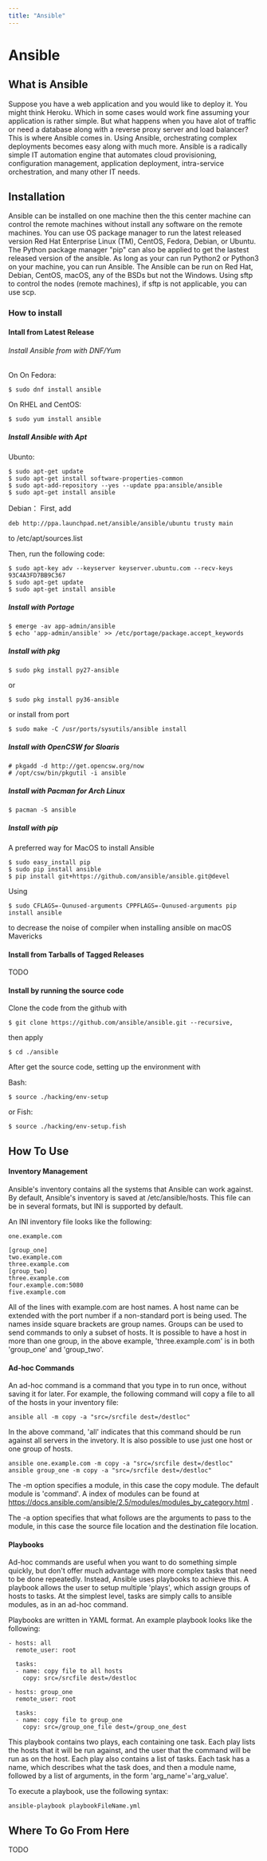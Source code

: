 ```yaml
---
title: "Ansible"
---
```


# Ansible

## What is Ansible

Suppose you have a web application and you would like to deploy it. You might think Heroku. Which in some cases
would work fine assuming your application is rather simple. But what happens when you have alot of traffic
or need a database along with a reverse proxy server and load balancer? This is where Ansible comes in. Using Ansible, orchestrating
complex deployments becomes easy along with much more. Ansible is a radically simple IT automation engine that automates cloud provisioning, configuration management, application deployment, intra-service orchestration, and many other IT needs.

## Installation

Ansible can be installed on one machine then the this center machine can control the remote machines without install any software on the remote machines. You can use OS package manager to run the latest released version Red Hat Enterprise Linux (TM), CentOS, Fedora, Debian, or Ubuntu. The Python package manager "pip" can also be applied to get the lastest released version of the ansible.
As long as your can run Python2 or Python3 on your machine, you can run Ansible. The Ansible can be run on Red Hat, Debian, CentOS, macOS, any of the BSDs but not the Windows. 
Using sftp to control the nodes (remote machines), if sftp is not applicable, you can use scp.

### How to install
#### Intall from Latest Release
###### Install Ansible from with DNF/Yum
On On Fedora:

    $ sudo dnf install ansible
    
On RHEL and CentOS:

    $ sudo yum install ansible
    
##### Install Ansible with Apt
Ubunto:

    $ sudo apt-get update
    $ sudo apt-get install software-properties-common
    $ sudo apt-add-repository --yes --update ppa:ansible/ansible
    $ sudo apt-get install ansible
    
Debian：
First, add

    deb http://ppa.launchpad.net/ansible/ansible/ubuntu trusty main
    
to /etc/apt/sources.list

Then, run the following code:
    
    $ sudo apt-key adv --keyserver keyserver.ubuntu.com --recv-keys 93C4A3FD7BB9C367
    $ sudo apt-get update
    $ sudo apt-get install ansible
    
##### Install with Portage

    $ emerge -av app-admin/ansible
    $ echo 'app-admin/ansible' >> /etc/portage/package.accept_keywords

##### Install with pkg
   
    $ sudo pkg install py27-ansible

or

    $ sudo pkg install py36-ansible
    
or install from port

    $ sudo make -C /usr/ports/sysutils/ansible install

##### Install with OpenCSW for Sloaris

    # pkgadd -d http://get.opencsw.org/now
    # /opt/csw/bin/pkgutil -i ansible

##### Install with Pacman for Arch Linux

    $ pacman -S ansible
    
##### Install with pip
A preferred way for MacOS to install Ansible

    $ sudo easy_install pip
    $ sudo pip install ansible
    $ pip install git+https://github.com/ansible/ansible.git@devel
    
Using     

    $ sudo CFLAGS=-Qunused-arguments CPPFLAGS=-Qunused-arguments pip install ansible
    
to decrease the noise of compiler when installing ansible on macOS Mavericks

#### Install from Tarballs of Tagged Releases
TODO
#### Install by running the source code
Clone the code from the github with 

    $ git clone https://github.com/ansible/ansible.git --recursive, 

then apply 

    $ cd ./ansible
    
After get the source code, setting up the environment with 

Bash:

    $ source ./hacking/env-setup
    
or Fish:

    $ source ./hacking/env-setup.fish
    

    

## How To Use
#### Inventory Management
Ansible's inventory contains all the systems that Ansible can work against. By default, Ansible's inventory is saved at /etc/ansible/hosts. This file can be in several formats, but INI is supported by default.

An INI inventory file looks like the following:

    one.example.com
    
    [group_one]
    two.example.com
    three.example.com
    [group_two]
    three.example.com
    four.example.com:5080
    five.example.com

All of the lines with example.com are host names. A host name can be extended with the port number if a non-standard port is being used. The names inside square brackets are group names. Groups can be used to send commands to only a subset of hosts. It is possible to have a host in more than one group, in the above example, 'three.example.com' is in both 'group_one' and 'group_two'.
    
#### Ad-hoc Commands
An ad-hoc command is a command that you type in to run once, without saving it for later. For example, the following command will copy a file to all of the hosts in your inventory file:

    ansible all -m copy -a "src=/srcfile dest=/destloc"

In the above command, 'all' indicates that this command should be run against all servers in the invetory. It is also possible to use just one host or one group of hosts.

    ansible one.example.com -m copy -a "src=/srcfile dest=/destloc"
    ansible group_one -m copy -a "src=/srcfile dest=/destloc"
    
The -m option specifies a module, in this case the copy module. The default module is 'command'. A index of modules can be found at https://docs.ansible.com/ansible/2.5/modules/modules_by_category.html .

The -a option specifies that what follows are the arguments to pass to the module, in this case the source file location and the destination file location.

#### Playbooks
Ad-hoc commands are useful when you want to do something simple quickly, but don't offer much advantage with more complex tasks that need to be done repeatedly. Instead, Ansible uses playbooks to achieve this. A playbook allows the user to setup multiple 'plays', which assign groups of hosts to tasks. At the simplest level, tasks are simply calls to ansible modules, as in an ad-hoc command.

Playbooks are written in YAML format. An example playbook looks like the following:

    - hosts: all
      remote_user: root
    
      tasks:
      - name: copy file to all hosts
        copy: src=/srcfile dest=/destloc
    
    - hosts: group_one
      remote_user: root
      
      tasks:
      - name: copy file to group_one
        copy: src=/group_one_file dest=/group_one_dest

This playbook contains two plays, each containing one task. Each play lists the hosts that it will be run against, and the user that the command will be run as on the host. Each play also contains a list of tasks. Each task has a name, which describes what the task does, and then a module name, followed by a list of arguments, in the form 'arg_name'='arg_value'.

To execute a playbook, use the following syntax:

    ansible-playbook playbookFileName.yml

## Where To Go From Here

TODO
